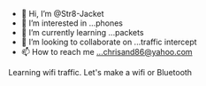 - 👋 Hi, I’m @Str8-Jacket
- 👀 I’m interested in ...phones
- 🌱 I’m currently learning ...packets
- 💞️ I’m looking to collaborate on ...traffic intercept 
- 📫 How to reach me ...chrisand86@yahoo.com 

 Learning wifi traffic. Let's make a wifi or Bluetooth 
<!---
Str8-Jacket/Str8-Jacket is a ✨ special ✨ repository because its `README.md` (this file) appears on your GitHub profile.
You can click the Preview link to take a look at your changes.
--->
